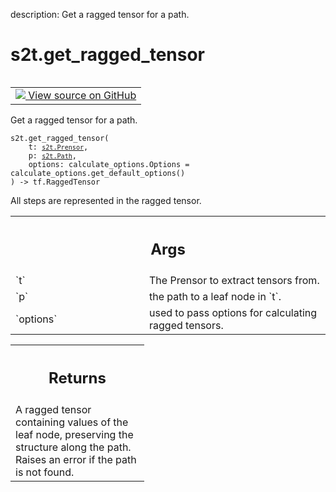 description: Get a ragged tensor for a path.

<div itemscope itemtype="http://developers.google.com/ReferenceObject">
<meta itemprop="name" content="s2t.get_ragged_tensor" />
<meta itemprop="path" content="Stable" />
</div>

# s2t.get_ragged_tensor

<!-- Insert buttons and diff -->

<table class="tfo-notebook-buttons tfo-api nocontent" align="left">
<td>
  <a target="_blank" href="https://github.com/google/struct2tensor/blob/master/struct2tensor/prensor_util.py">
    <img src="https://www.tensorflow.org/images/GitHub-Mark-32px.png" />
    View source on GitHub
  </a>
</td>
</table>



Get a ragged tensor for a path.

<pre class="devsite-click-to-copy prettyprint lang-py tfo-signature-link">
<code>s2t.get_ragged_tensor(
    t: <a href="../s2t/Prensor.md"><code>s2t.Prensor</code></a>,
    p: <a href="../s2t/Path.md"><code>s2t.Path</code></a>,
    options: calculate_options.Options = calculate_options.get_default_options()
) -> tf.RaggedTensor
</code></pre>



<!-- Placeholder for "Used in" -->

All steps are represented in the ragged tensor.

<!-- Tabular view -->
 <table class="responsive fixed orange">
<colgroup><col width="214px"><col></colgroup>
<tr><th colspan="2"><h2 class="add-link">Args</h2></th></tr>

<tr>
<td>
`t`
</td>
<td>
The Prensor to extract tensors from.
</td>
</tr><tr>
<td>
`p`
</td>
<td>
the path to a leaf node in `t`.
</td>
</tr><tr>
<td>
`options`
</td>
<td>
used to pass options for calculating ragged tensors.
</td>
</tr>
</table>



<!-- Tabular view -->
 <table class="responsive fixed orange">
<colgroup><col width="214px"><col></colgroup>
<tr><th colspan="2"><h2 class="add-link">Returns</h2></th></tr>
<tr class="alt">
<td colspan="2">
A ragged tensor containing values of the leaf node, preserving the
structure along the path. Raises an error if the path is not found.
</td>
</tr>

</table>

